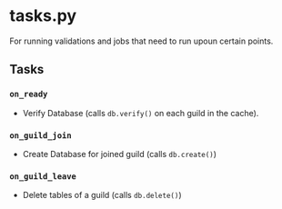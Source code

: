 # tasks.py
For running validations and jobs that need to run upoun certain points.

## Tasks
### `on_ready`
* Verify Database (calls `db.verify()` on each guild in the cache).

### `on_guild_join`
* Create Database for joined guild (calls `db.create()`)

### `on_guild_leave`
* Delete tables of a guild (calls `db.delete()`)